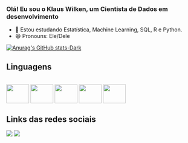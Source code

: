 ### Olá! Eu sou o Klaus Wilken, um Cientista de Dados em desenvolvimento

- 🌱 Estou estudando Estatística, Machine Learning, SQL, R e Python.
- 😄 Pronouns: Ele/Dele


<div>

[![Anurag's GitHub stats-Dark](https://github-readme-stats.vercel.app/api?username=klauswilk&show_icons=true&theme=dark#gh-dark-mode-only)](https://github.com/anuraghazra/github-readme-stats#gh-dark-mode-only)

## Linguagens
 
</div>
          
<div style="display: inline_block"><br>
  <img align="center" height="50" width="60"  src="https://cdn.jsdelivr.net/gh/devicons/devicon/icons/rstudio/rstudio-original.svg" />
   <img align="center" height="50" width="60" src="https://cdn.jsdelivr.net/gh/devicons/devicon/icons/mysql/mysql-original.svg" />
   <img align="center" height="50" width="60" src="https://cdn.jsdelivr.net/gh/devicons/devicon/icons/python/python-original.svg" />
   <img align="center" height="50" width="60"" src="https://cdn.jsdelivr.net/gh/devicons/devicon/icons/postgresql/postgresql-original-wordmark.svg" />
   <img align="center" height="50" width="60" src="https://cdn.jsdelivr.net/gh/devicons/devicon/icons/microsoftsqlserver/microsoftsqlserver-plain-wordmark.svg" />
   </div>

## Links das redes sociais


<div>
	<a href="https://www.linkedin.com/in/klaus-wilken-23824125" target="_blank"><img src="https://img.shields.io/badge/LinkedIn-0077B5?style=for-the-badge&logo=linkedin&logoColor=white" target="_blank"></a>
	<a href="malito:kwilkenbarros@gmail.com"><img src="https://img.shields.io/badge/Gmail-D14836?style=for-the-badge&logo=gmail&logoColor=white" target="_blank"></a>
	
</div>
